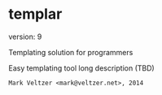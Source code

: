 templar
=======

version: 9

Templating solution for programmers

Easy templating tool long description (TBD)

	Mark Veltzer <mark@veltzer.net>, 2014
